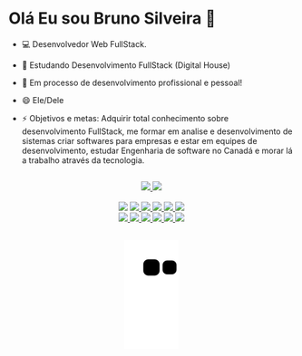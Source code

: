 <h1>Olá Eu sou Bruno Silveira 👋</h1>

- 💻 Desenvolvedor Web FullStack.
     
- 📔 Estudando Desenvolvimento FullStack (Digital House)
- 💬 Em processo de desenvolvimento profissional e pessoal!
- 😄 Ele/Dele
- ⚡ Objetivos e metas: Adquirir total conhecimento sobre desenvolvimento FullStack, me formar em analise e desenvolvimento de sistemas criar softwares para empresas e estar em equipes de desenvolvimento, estudar Engenharia de software no Canadá e morar lá a trabalho através da tecnologia.

##

<div align="center">
  <a href="https://github.com/bchavs12">
  <img height="150em" src="https://github-readme-stats.vercel.app/api?username=bchavs12&show_icons=true&theme=dracula&include_all_commits=true&count_private=true"/>
  <img height="150em" src="https://github-readme-stats.vercel.app/api/top-langs/?username=bchavs12&layout=compact&langs_count=7&theme=dracula"/>
</div>

<br>

<div align="center"> 
  <a href="" target="_blank"><img src="https://img.shields.io/badge/Slack-4A154B?style=for-the-badge&logo=slack&logoColor=white" target="_blank"></a>
  <a href="https://www.linkedin.com/in/bchavs12/" target="_blank"><img src="https://img.shields.io/badge/LinkedIn-0077B5?style=for-the-badge&logo=linkedin&logoColor=white"</a>
  <a href="https://www.codewars.com/users/bchavs12" target="_blank"><img src="https://img.shields.io/badge/Codewars-B1361E?style=for-the-badge&logo=Codewars&logoColor=white" </a>
  <a href="https://mail.google.com/mail/u/0/#inbox" target="_blank"><img src="https://img.shields.io/badge/Gmail-D14836?style=for-the-badge&logo=gmail&logoColor=white"</a>
  <a href="https://bchavs12.github.io/Portfolio/" target="_blank"><img src="https://img.shields.io/badge/website-000000?style=for-the-badge&logo=About.me&logoColor=white"</a>
  <a href="https://discord.com/channels/@me"><img src="https://img.shields.io/badge/Discord-7289DA?style=for-the-badge&logo=discord&logoColor=white"</a> 
  
  <br>
     
  <img src="https://img.shields.io/badge/HTML5-E34F26?style=for-the-badge&logo=html5&logoColor=white"> 
  <img src="https://img.shields.io/badge/CSS3-1572B6?style=for-the-badge&logo=css3&logoColor=white"> 
  <img src="https://img.shields.io/badge/JavaScript-323330?style=for-the-badge&logo=javascript&logoColor=F7DF1E"> 
  <img src="https://img.shields.io/badge/Node.js-43853D?style=for-the-badge&logo=node.js&logoColor=white"> 
  <img src="https://img.shields.io/badge/MySQL-005C84?style=for-the-badge&logo=mysql&logoColor=white">
  <img src="https://img.shields.io/badge/GIT-E44C30?style=for-the-badge&logo=git&logoColor=white">
  
 ##    
     
  ![Snake animation](https://github.com/rafaballerini/rafaballerini/blob/output/github-contribution-grid-snake.svg)
  
</div>
